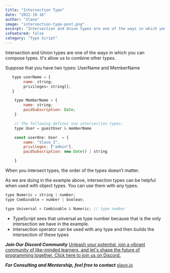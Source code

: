 ```yaml
---
title: "Intersection Type"
date: "2022-10-16"
author: "Slavo"
image: "intersection-type-post.png"
excerpt: "Intersection and Union types are one of the ways in which you can compose types"
isFeatured: false
category: "Type Script"
---
```


Intersection and Union types are one of the ways in which you can compose types.
It's allow us to combine other types.

Suppose that you have two types: UserName and MemberName

```js
   type userName = {
        name: string;
        privileges= string[];
   }

    type MemberName = {
        name: string;
        paidSubscription: Date;
    }

    // The following defines two intersection types:
    type User = guestUser & memberName

    const userOne: User  = {
        name: "Slavo_3",
        privileges: ["admin"].
        paidSubscription: new Date() | string

    }
```

When you intersect types, the order of the types doesn’t matter.

As we are doing in the example above, intersection types can be helpful when used with object types.
You can use them with any types.

```js
type Numeric = string | number;
type Combinable = number | boolean;

type Universal = Combinable & Numeric; // type number
```

- TypeScript sees that universal as type number because that is the only intersection we have in the example.
- Intersection operator can be used with any type and then builds the intersection of these types

**_Join Our Discord Community_** [Unleash your potential, join a vibrant community of like-minded learners, and let's shape the future of programming together. Click here to join us on Discord.](https://discord.gg/T5eF5zDf)

**_For Consulting and Mentorship, feel free to contact_** [slavo.io](/contact)
